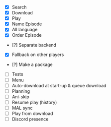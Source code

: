 - [X] Search
- [X] Download
- [X] Play
- [X] Name Episode
- [X] All language
- [X] Order Episode
- [?] Separate backend
- [X] Fallback on other players
- [?] Make a package
- [ ] Tests
- [ ] Menu
- [ ] Auto-download at start-up & queue download
- [ ] Planning
- [ ] Ani-skip
- [ ] Resume play (history)
- [ ] MAL sync
- [ ] Play from download
- [ ] Discord presence
